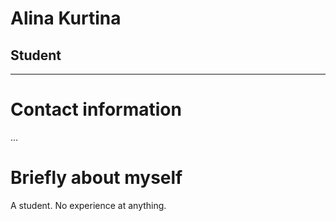 # Alina Kurtina
## Student
---
# Contact information
...
# Briefly about myself
A student. No experience at anything.
